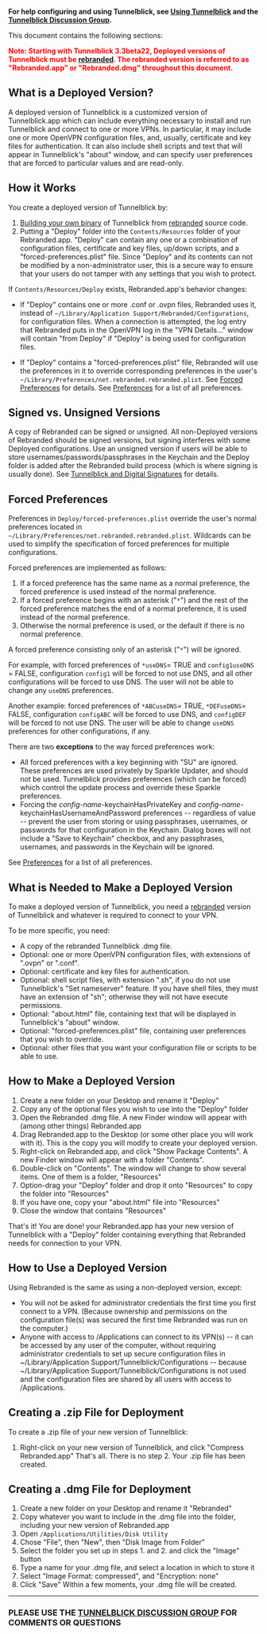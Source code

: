 **For help configuring and using Tunnelblick, see [Using Tunnelblick](UsingTunnelblick.md) and the [Tunnelblick Discussion Group](http://groups.google.com/group/tunnelblick-discuss).**

This document contains the following sections:



<font color='red'><strong>Note: Starting with Tunnelblick 3.3beta22, Deployed versions of Tunnelblick must be <a href='cRebranding.md'>rebranded</a>. The rebranded version is referred to as "Rebranded.app" or "Rebranded.dmg" throughout this document.</strong></font>

## What is a Deployed Version? ##
A deployed version of Tunnelblick is a customized version of Tunnelblick.app which can include everything necessary to install and run Tunnelblick and connect to one or more VPNs. In particular, it may include one or more OpenVPN configuration files, and, usually, certificate and key files for authentication. It can also include shell scripts and text that will appear in Tunnelblick's "about" window, and can specify user preferences that are forced to particular values and are read-only.

## How it Works ##
You create a deployed version of Tunnelblick by:
  1. [Building your own binary](.md) of Tunnelblick from [rebranded](cRebranding.md) source code.
  1. Putting a "Deploy" folder into the `Contents/Resources` folder of your Rebranded.app. "Deploy" can contain any one or a combination of configuration files, certificate and key files, up/down scripts, and a "forced-preferences.plist" file. Since "Deploy" and its contents can not be modified by a non-administrator user, this is a secure way to ensure that your users do not tamper with any settings that you wish to protect.

If `Contents/Resources/Deploy` exists, Rebranded.app's behavior changes:
  * If "Deploy" contains one or more .conf or .ovpn files, Rebranded uses it, instead of `~/Library/Application Support/Rebranded/Configurations`, for configuration files. When a connection is attempted, the log entry that Rebranded puts in the OpenVPN log in the "VPN Details…" window will contain "from Deploy" if "Deploy" is being used for configuration files.

  * If "Deploy" contains a "forced-preferences.plist" file, Rebranded will use the preferences in it to override corresponding preferences in the user's `~/Library/Preferences/net.rebranded.rebranded.plist`. See [Forced Preferences](Forced_Preferences.md) for details. See [Preferences](Preferences.md) for a list of all preferences.

## Signed vs. Unsigned Versions ##
A copy of Rebranded can be signed or unsigned. All non-Deployed versions of Rebranded should be signed versions, but signing interferes with some Deployed configurations. Use an unsigned version if users will be able to store usernames/passwords/passphrases in the Keychain and the Deploy folder is added after the Rebranded build process (which is where signing is usually done). See [Tunnelblick and Digital Signatures](cDigitalSignatures.md) for details.

## Forced Preferences ##
Preferences in `Deploy/forced-preferences.plist` override the user's normal preferences located in `~/Library/Preferences/net.rebranded.rebranded.plist`. Wildcards can be used to simplify the specification of forced preferences for multiple configurations.

Forced preferences are implemented as follows:
  1. If a forced preference has the same name as a normal preference, the forced preference is used instead of the normal preference.
  1. If a forced preference begins with an asterisk ("`*`") and the rest of the forced preference matches the end of a normal preference, it is used instead of the normal preference.
  1. Otherwise the normal preference is used, or the default if there is no normal preference.

A forced preference consisting only of an asterisk ("`*`") will be ignored.

For example, with forced preferences of `*useDNS`= TRUE and `config1useDNS` = FALSE, configuration `config1` will be forced to not use DNS, and all other configurations will be forced to use DNS. The user will not be able to change any `useDNS` preferences.

Another example: forced preferences of `*ABCuseDNS`= TRUE, `*DEFuseDNS`= FALSE, configuration `configABC` will be forced to use DNS, and `configDEF` will be forced to not use DNS. The user will be able to change `useDNS` preferences for other configurations, if any.

There are two **exceptions** to the way forced preferences work:
  * All forced preferences with a key beginning with "SU" are ignored. These preferences are used privately by Sparkle Updater, and should not be used. Tunnelblick provides preferences (which can be forced) which control the update process and override these Sparkle preferences.
  * Forcing the _config-name_-keychainHasPrivateKey and _config-name_-keychainHasUsernameAndPassword preferences -- regardless of value -- prevent the user from storing or using passphrases, usernames, or passwords for that configuration in the Keychain. Dialog boxes will not include a "Save to Keychain" checkbox, and any passphrases, usernames, and passwords in the Keychain will be ignored.

See [Preferences](Preferences.md) for a list of all preferences.

## What is Needed to Make a Deployed Version ##
To make a deployed version of Tunnelblick, you need a [rebranded](cRebranding.md) version of Tunnelblick and whatever is required to connect to your VPN.

To be more specific, you need:
  * A copy of the rebranded Tunnelblick .dmg file.
  * Optional: one or more OpenVPN configuration files, with extensions of ".ovpn" or ".conf".
  * Optional: certificate and key files for authentication.
  * Optional: shell script files, with extension ".sh", if you do not use Tunnelblick's "Set nameserver" feature. If you have shell files, they must have an extension of "sh"; otherwise they will not have execute permissions.
  * Optional: "about.html" file, containing text that will be displayed in Tunnelblick's "about" window.
  * Optional: "forced-preferences.plist" file, containing user preferences that you wish to override.
  * Optional: other files that you want your configuration file or scripts to be able to use.

## How to Make a Deployed Version ##
  1. Create a new folder on your Desktop and rename it "Deploy"
  1. Copy any of the optional files you wish to use into the "Deploy" folder
  1. Open the Rebranded .dmg file. A new Finder window will appear with (among other things) Rebranded.app
  1. Drag Rebranded.app to the Desktop (or some other place you will work with it). This is the copy you will modify to create your deployed version.
  1. Right-click on Rebranded.app, and click "Show Package Contents". A new Finder window will appear with a folder "Contents".
  1. Double-click on "Contents". The window will change to show several items. One of them is a folder, "Resources"
  1. Option-drag your "Deploy" folder and drop it onto "Resources" to copy the folder into "Resources"
  1. If you have one, copy your "about.html" file into "Resources"
  1. Close the window that contains "Resources"

That's it! You are done! your Rebranded.app has your new version of Tunnelblick with a "Deploy" folder containing everything that Rebranded needs for connection to your VPN.

## How to Use a Deployed Version ##
Using Rebranded is the same as using a non-deployed version, except:
  * You will not be asked for administrator credentials the first time you first connect to a VPN. (Because ownership and permissions on the configuration file(s) was secured the first time Rebranded was run on the computer.)
  * Anyone with access to /Applications can connect to its VPN(s) -- it can be accessed by any user of the computer, without requiring administrator credentials to set up secure configuration files in ~/Library/Application Support/Tunnelblick/Configurations -- because ~/Library/Application Support/Tunnelblick/Configurations is not used and the configuration files are shared by all users with access to /Applications.

## Creating a .zip File for Deployment ##
To create a .zip file of your new version of Tunnelblick:
  1. Right-click on your new version of Tunnelblick, and click "Compress Rebranded.app"
That's all. There is no step 2. Your .zip file has been created.

## Creating a .dmg File for Deployment ##
  1. Create a new folder on your Desktop and rename it "Rebranded"
  1. Copy whatever you want to include in the .dmg file into the folder, including your new version of Rebranded.app
  1. Open `/Applications/Utilities/Disk Utility`
  1. Chose "File", then "New", then "Disk Image from Folder"
  1. Select the folder you set up in steps 1. and 2. and click the "Image" button
  1. Type a name for your .dmg file, and select a location in which to store it
  1. Select "Image Format: compressed", and "Encryption: none"
  1. Click "Save"
Within a few moments, your .dmg file will be created.


---


### PLEASE USE THE [TUNNELBLICK DISCUSSION GROUP](http://groups.google.com/group/tunnelblick-discuss) FOR COMMENTS OR QUESTIONS